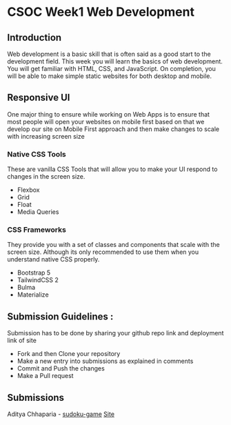 # CSOC Week1 Web Development

## Introduction

Web development is a basic skill that is often said as a good start to the development field. This week you will learn the basics of web development. You will get familiar with HTML, CSS, and JavaScript. On completion, you will be able to make simple static websites for both desktop and mobile.

## Responsive UI

One major thing to ensure while working on Web Apps is to ensure that most people will open your websites on mobile first based on that we develop our site on Mobile First approach and then make changes to scale with increasing screen size

### Native CSS Tools

These are vanilla CSS Tools that will allow you to make your UI respond to changes in the screen size.

-   Flexbox
-   Grid
-   Float
-   Media Queries

### CSS Frameworks

They provide you with a set of classes and components that scale with the screen size. Although its only recommended to use them when you understand native CSS properly.

-   Bootstrap 5
-   TailwindCSS 2
-   Bulma
-   Materialize

## Submission Guidelines :

Submission has to be done by sharing your github repo link and deployment link of site

-   Fork and then Clone your repository
-   Make a new entry into submissions as explained in comments
-   Commit and Push the changes
-   Make a Pull request

## Submissions

<!-- Add you name in below list as -->
<!-- - Your Name - [Repo Name](Link) [Site](Site Link) -->
<!-- - Sanyu Daver - [Tic Tac](https://github.com/sanyud/TicTac) [Site](www.copsiitbhu.co.in) -->

Aditya Chhaparia - [sudoku-game](https://github.com/aditya-chhaparia/sudoku-game) [Site](https://aditya-chhaparia.github.io/sudoku-game/)
